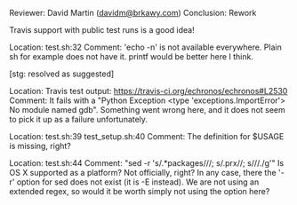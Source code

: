 Reviewer: David Martin (davidm@brkawy.com)
Conclusion: Rework

Travis support with public test runs is a good idea!

Location: test.sh:32
Comment: 'echo -n' is not available everywhere. Plain sh for example does not
         have it. printf would be better here I think.

[stg: resolved as suggested]

Location: Travis test output: https://travis-ci.org/echronos/echronos#L2530
Comment: It fails with a "Python Exception <type 'exceptions.ImportError'>
         No module named gdb". Something went wrong here, and it does not seem
         to pick it up as a failure unfortunately.

Location: test.sh:39
          test_setup.sh:40
Comment: The definition for $USAGE is missing, right?

Location: test.sh:44
Comment: "sed -r 's/.*packages\///; s/.prx//; s/\//./g'"
         Is OS X supported as a platform? Not officially, right? In any case,
         there the '-r' option for sed does not exist (it is -E instead).
         We are not using an extended regex, so would it be worth simply not
         using the option here?
